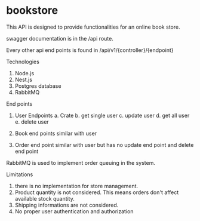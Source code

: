 # bookstore

This API is designed to provide functionalities for an online book store.

swagger documentation is in the /api route.

Every other api end points is found in /api/v1/{controller}/{endpoint}

Technologies
1. Node.js
2. Nest.js
3. Postgres database
4. RabbitMQ

End points
1. User Endpoints
  a. Crate
  b. get single user
  c. update user
  d. get all user
  e. delete user

2. Book end points
  similar with user

3. Order end point 
  similar with user but has no update end point and delete end point

RabbitMQ is used to implement order queuing in the system.

Limitations
1. there is no implementation for store management.
2. Product quantity is not considered. This means orders don't affect available stock quantity.
3. Shipping informations are not considered.
4. No proper user authentication and authorization

